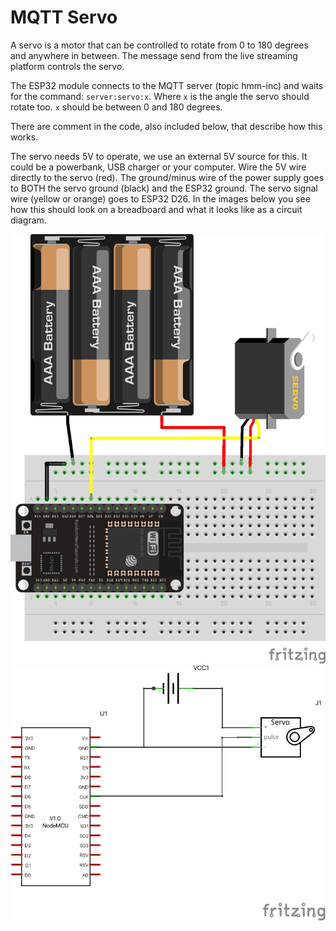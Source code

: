 # MQTT Servo

A servo is a motor that can be controlled to rotate from 0 to 180 degrees and anywhere in between. The message send from the live streaming platform controls the servo. 

The ESP32 module connects to the MQTT server (topic hmm-inc) and waits for the command:
`server:servo:x`. Where `x` is the angle the servo should rotate too. `x` should be between 0 and 180 degrees.

There are comment in the code, also included below, that describe how this works. 

The servo needs 5V to operate, we use an external 5V source for this. It could be a powerbank, USB charger or your computer. Wire the 5V wire directly to the servo (red). The ground/minus wire of the power supply goes to BOTH the servo ground (black) and the ESP32 ground. The servo signal wire (yellow or orange) goes to ESP32 D26. In the images below you see how this should look on a breadboard and what it looks like as a circuit diagram. 

![wiring](MQTT_servo_bb.png)
![wiring](MQTT_servo_sch.png)

